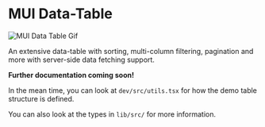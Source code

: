 # MUI Data-Table

![MUI Data Table Gif](https://github.com/WeAreNova/mui-data-table/raw/main/docs/demo-5x.gif)

An extensive data-table with sorting, multi-column filtering, pagination and more with server-side data fetching support.

**Further documentation coming soon!**

In the mean time, you can look at `dev/src/utils.tsx` for how the demo table structure is defined.

You can also look at the types in `lib/src/` for more information.
